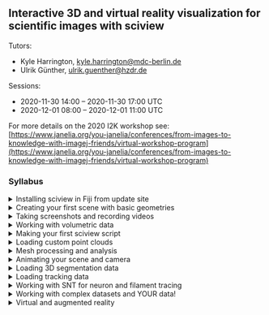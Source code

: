##  Interactive 3D and virtual reality visualization for scientific images with sciview

Tutors:

- Kyle Harrington, kyle.harrington@mdc-berlin.de
- Ulrik Günther, ulrik.guenther@hzdr.de

Sessions: 	

- 2020-11-30 14:00 	 –  	2020-11-30 17:00 UTC
- 2020-12-01 08:00 	 –  	2020-12-01 11:00 UTC

For more details on the 2020 I2K workshop see: [https://www.janelia.org/you-janelia/conferences/from-images-to-knowledge-with-imagej-friends/virtual-workshop-program](https://www.janelia.org/you-janelia/conferences/from-images-to-knowledge-with-imagej-friends/virtual-workshop-program)

### Syllabus

<details>
  <summary>Installing sciview in Fiji from update site</summary>

  1. Follow the [Fiji installation instructions](https://docs.scenery.graphics/sciview/installation/installing-fiji), if it is not already installed.

  2. Install the sciview update site using [these instructions](https://docs.scenery.graphics/sciview/installation/installing-the-sciview-plugin-for-fiji)
</details>

<details>
  <summary>Creating your first scene with basic geometries</summary>

  - Adding primitive shapes and meshes
  - Working with the inspector
  - Using the scene graph
</details>

<details>
  <summary>Taking screenshots and recording videos</summary>

</details>

<details>
  <summary>Working with volumetric data</summary>

</details>

<details>
  <summary>Making your first sciview script</summary>

  - Basic SciJava scripting with sciview
</details>

<details>
  <summary>Loading custom point clouds</summary>

  - Multiple ways to visualize point clouds
  - Default point cloud readers
  - Custom point cloud readers
</details>

<details>
  <summary>Mesh processing and analysis</summary>

  - Isosurface extraction
  - Voxelization
</details>

<details>
  <summary>Animating your scene and camera</summary>

  - Scripting animations
</details>

<details>
  <summary>Loading 3D segmentation data</summary>

</details>

<details>
  <summary>Loading tracking data</summary>

</details>


<details>
  <summary>Working with SNT for neuron and filament tracing</summary>

</details>

<details>
  <summary>Working with complex datasets and YOUR data!</summary>

</details>

<details>
  <summary>Virtual and augmented reality</summary>

</details>
